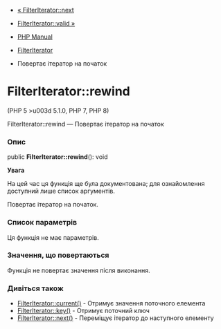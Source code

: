 - [« FilterIterator::next](filteriterator.next.md)
- [FilterIterator::valid »](filteriterator.valid.md)

- [PHP Manual](index.md)
- [FilterIterator](class.filteriterator.md)
- Повертає ітератор на початок

# FilterIterator::rewind

(PHP 5 \>u003d 5.1.0, PHP 7, PHP 8)

FilterIterator::rewind — Повертає ітератор на початок

### Опис

public **FilterIterator::rewind**(): void

**Увага**

На цей час ця функція ще була документована; для
ознайомлення доступний лише список аргументів.

Повертає ітератор на початок.

### Список параметрів

Ця функція не має параметрів.

### Значення, що повертаються

Функція не повертає значення після виконання.

### Дивіться також

- [FilterIterator::current()](filteriterator.current.md) - Отримує
значення поточного елемента
- [FilterIterator::key()](filteriterator.key.md) - Отримує поточний
ключ
- [FilterIterator::next()](filteriterator.next.md) - Переміщує
ітератор до наступного елементу
